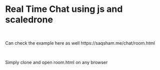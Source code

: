 # Real Time Chat using js and scaledrone
<br>
<p>Can check the example here as well https://saqsham.me/chat/room.html </p>
<br>
<p>Simply clone and open room.html on any browser</p>